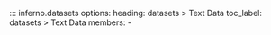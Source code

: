 ::: inferno.datasets
    options:
        heading: datasets > Text Data
        toc_label: datasets > Text Data
        members:
        - 